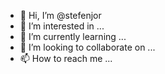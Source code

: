 - 👋 Hi, I’m @stefenjor
- 👀 I’m interested in ...
- 🌱 I’m currently learning ...
- 💞️ I’m looking to collaborate on ...
- 📫 How to reach me ...

<!---
stefenjor/stefenjor is a ✨ special ✨ repository because its `README.md` (this file) appears on your GitHub profile.
You can click the Preview link to take a look at your changes.
--->
